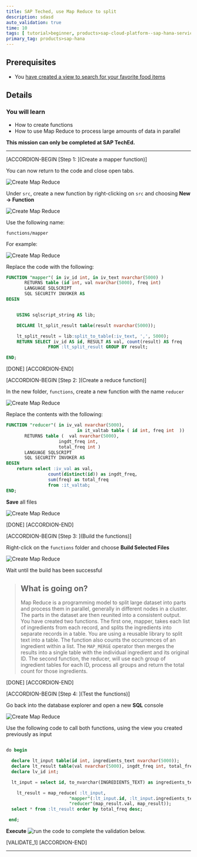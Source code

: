 ```yaml
---
title: SAP Teched, use Map Reduce to split
description: sdasd
auto_validation: true
time: 10
tags: [ tutorial>beginner, products>sap-cloud-platform--sap-hana-service, products>sap-web-ide]
primary_tag: products>sap-hana
---
```


## Prerequisites
 - You [have created a view to search for your favorite food items](hana-advanced-analytics-teched-2)

## Details
### You will learn
  - How to create functions
  - How to use Map Reduce to process large amounts of data in parallel


  **This mission can only be completed at SAP TechEd.**

---

[ACCORDION-BEGIN [Step 1: ](Create a mapper function)]

You can now return to the code and close open tabs.

![Create Map Reduce](1.png)

Under `src`, create a new function by right-clicking on `src` and choosing **New -> Function**

![Create Map Reduce](4.png)

Use the following name:

```text
functions/mapper
```

For example:

![Create Map Reduce](3.png)

Replace the code with the following:

```sql
FUNCTION "mapper"( in iv_id int, in iv_text nvarchar(5000) )
       RETURNS table (id int, val nvarchar(5000), freq int)
       LANGUAGE SQLSCRIPT
       SQL SECURITY INVOKER AS
BEGIN


	USING sqlscript_string AS lib;

	DECLARE lt_split_result table(result nvarchar(5000));

	lt_split_result = lib:split_to_table(:iv_text, ',', 5000);
	RETURN SELECT iv_id AS id, RESULT AS val, count(result) AS freq
				FROM :lt_split_result GROUP BY result;

END;
```


[DONE]
[ACCORDION-END]

[ACCORDION-BEGIN [Step 2: ](Create a reduce function)]

In the new folder, `functions`, create a new function with the name `reducer`

![Create Map Reduce](2.png)

Replace the contents with the following:

```sql
FUNCTION "reducer"( in iv_val nvarchar(5000),
						   in it_valtab table ( id int, freq int  ))
       RETURNS table (	val nvarchar(5000),
					ingdt_freq int,
					total_freq int )
       LANGUAGE SQLSCRIPT
       SQL SECURITY INVOKER AS
BEGIN
	return select :iv_val as val,
				count(distinct(id)) as ingdt_freq,
				sum(freq) as total_freq
				from :it_valtab;
END;

```
**Save** all files

![Create Map Reduce](5.png)

[DONE]
[ACCORDION-END]


[ACCORDION-BEGIN [Step 3: ](Build the functions)]



Right-click on the `functions` folder and choose  **Build Selected Files**

![Create Map Reduce](6.png)

Wait until the build has been successful

> ## What is going on?
>
> Map Reduce is a programming model to split large dataset into parts and process them in parallel, generally in different nodes in a cluster. The parts in the dataset are then reunited into a consistent output.
> You have created two functions. The first one, mapper, takes each list of ingredients from each record, and splits the ingredients into separate records in a table. You are using a reusable library to split text into a table. The function also counts the occurrences of an ingredient within a list. The `MAP_MERGE` operator then merges the results into a single table with the individual ingredient and its original ID.
> The second function, the reducer, will use each group of ingredient tables for each ID, process all groups and return the total count for those ingredients.

[DONE]
[ACCORDION-END]

[ACCORDION-BEGIN [Step 4: ](Test the functions)]

Go back into the database explorer and open a new **SQL** console

![Create Map Reduce](7.png)

Use the following code to call both functions, using the view you created previously as input

```sql

do begin

  declare lt_input table(id int, ingredients_text nvarchar(5000));
  declare lt_result table(val nvarchar(5000), ingdt_freq int, total_freq int );
  declare lv_id int;

  lt_input = select id, to_nvarchar(INGREDIENTS_TEXT) as ingredients_text from "myFood";

    lt_result = map_reduce( :lt_input,
  						"mapper"(:lt_input.id, :lt_input.ingredients_text) group by val as map_result,
  						"reducer"(map_result.val, map_result));
  select * from :lt_result order by total_freq desc;

 end;
```

**Execute** ![run](run.png) the code to complete the validation below.

[VALIDATE_1]
[ACCORDION-END]



---
